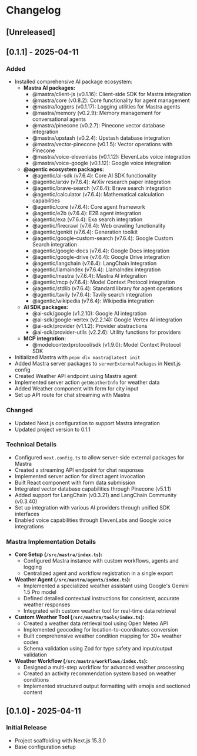 # Changelog

## [Unreleased]

## [0.1.1] - 2025-04-11

### Added

- Installed comprehensive AI package ecosystem:
  - **Mastra AI packages:**
    - @mastra/client-js (v0.1.16): Client-side SDK for Mastra integration
    - @mastra/core (v0.8.2): Core functionality for agent management
    - @mastra/loggers (v0.1.17): Logging utilities for Mastra agents
    - @mastra/memory (v0.2.9): Memory management for conversational agents
    - @mastra/pinecone (v0.2.7): Pinecone vector database integration
    - @mastra/upstash (v0.2.4): Upstash database integration
    - @mastra/vector-pinecone (v0.1.5): Vector operations with Pinecone
    - @mastra/voice-elevenlabs (v0.1.12): ElevenLabs voice integration
    - @mastra/voice-google (v0.1.12): Google voice integration
  - **@agentic ecosystem packages:**
    - @agentic/ai-sdk (v7.6.4): Core AI SDK functionality
    - @agentic/arxiv (v7.6.4): ArXiv research paper integration
    - @agentic/brave-search (v7.6.4): Brave search integration
    - @agentic/calculator (v7.6.4): Mathematical calculation capabilities
    - @agentic/core (v7.6.4): Core agent framework
    - @agentic/e2b (v7.6.4): E2B agent integration
    - @agentic/exa (v7.6.4): Exa search integration
    - @agentic/firecrawl (v7.6.4): Web crawling functionality
    - @agentic/genkit (v7.6.4): Generation toolkit
    - @agentic/google-custom-search (v7.6.4): Google Custom Search integration
    - @agentic/google-docs (v7.6.4): Google Docs integration
    - @agentic/google-drive (v7.6.4): Google Drive integration
    - @agentic/langchain (v7.6.4): LangChain integration
    - @agentic/llamaindex (v7.6.4): LlamaIndex integration
    - @agentic/mastra (v7.6.4): Mastra AI integration
    - @agentic/mcp (v7.6.4): Model Context Protocol integration
    - @agentic/stdlib (v7.6.4): Standard library for agent operations
    - @agentic/tavily (v7.6.4): Tavily search integration
    - @agentic/wikipedia (v7.6.4): Wikipedia integration
  - **AI SDK packages:**
    - @ai-sdk/google (v1.2.10): Google AI integration
    - @ai-sdk/google-vertex (v2.2.14): Google Vertex AI integration
    - @ai-sdk/provider (v1.1.2): Provider abstractions
    - @ai-sdk/provider-utils (v2.2.6): Utility functions for providers
  - **MCP integration:**
    - @modelcontextprotocol/sdk (v1.9.0): Model Context Protocol SDK
- Initialized Mastra with `pnpm dlx mastra@latest init`
- Added Mastra server packages to `serverExternalPackages` in Next.js config
- Created Weather API endpoint using Mastra agent
- Implemented server action `getWeatherInfo` for weather data
- Added Weather component with form for city input
- Set up API route for chat streaming with Mastra

### Changed

- Updated Next.js configuration to support Mastra integration
- Updated project version to 0.1.1

### Technical Details

- Configured `next.config.ts` to allow server-side external packages for Mastra
- Created a streaming API endpoint for chat responses
- Implemented server action for direct agent invocation
- Built React component with form data submission
- Integrated vector database capabilities through Pinecone (v5.1.1)
- Added support for LangChain (v0.3.21) and LangChain Community (v0.3.40)
- Set up integration with various AI providers through unified SDK interfaces
- Enabled voice capabilities through ElevenLabs and Google voice integrations

### Mastra Implementation Details

- **Core Setup (`/src/mastra/index.ts`):**
  - Configured Mastra instance with custom workflows, agents and logging
  - Centralized agent and workflow registration in a single export
- **Weather Agent (`/src/mastra/agents/index.ts`):**
  - Implemented a specialized weather assistant using Google's Gemini 1.5 Pro model
  - Defined detailed contextual instructions for consistent, accurate weather responses
  - Integrated with custom weather tool for real-time data retrieval
- **Custom Weather Tool (`/src/mastra/tools/index.ts`):**
  - Created a weather data retrieval tool using Open Meteo API
  - Implemented geocoding for location-to-coordinates conversion
  - Built comprehensive weather condition mapping for 30+ weather codes
  - Schema validation using Zod for type safety and input/output validation
- **Weather Workflow (`/src/mastra/workflows/index.ts`):**
  - Designed a multi-step workflow for advanced weather processing
  - Created an activity recommendation system based on weather conditions
  - Implemented structured output formatting with emojis and sectioned content

## [0.1.0] - 2025-04-11

### Initial Release

- Project scaffolding with Next.js 15.3.0
- Base configuration setup

